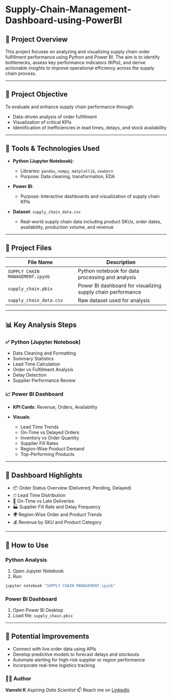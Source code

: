 # Supply-Chain-Management-Dashboard-using-PowerBI

## 📁 Project Overview

This project focuses on analyzing and visualizing supply chain order fulfillment performance using Python and Power BI. The aim is to identify bottlenecks, assess key performance indicators (KPIs), and derive actionable insights to improve operational efficiency across the supply chain process.

---

## 🎯 Project Objective

To evaluate and enhance supply chain performance through:

* Data-driven analysis of order fulfillment
* Visualization of critical KPIs
* Identification of inefficiencies in lead times, delays, and stock availability

---

## 🧰 Tools & Technologies Used

* **Python (Jupyter Notebook)**:

  * Libraries: `pandas`, `numpy`, `matplotlib`, `seaborn`
  * Purpose: Data cleaning, transformation, EDA

* **Power BI**:

  * Purpose: Interactive dashboards and visualization of supply chain KPIs

* **Dataset**: `supply_chain_data.csv`

  * Real-world supply chain data including product SKUs, order dates, availability, production volume, and revenue

---

## 📂 Project Files

| File Name                       | Description                                                 |
| ------------------------------- | ----------------------------------------------------------- |
| `SUPPLY CHAIN MANAGEMENT.ipynb` | Python notebook for data processing and analysis            |
| `supply_chain.pbix`             | Power BI dashboard for visualizing supply chain performance |
| `supply_chain_data.csv`         | Raw dataset used for analysis                               |

---

## 📊 Key Analysis Steps

### ✅ Python (Jupyter Notebook)

* Data Cleaning and Formatting
* Summary Statistics
* Lead Time Calculation
* Order vs Fulfillment Analysis
* Delay Detection
* Supplier Performance Review

### 📈 Power BI Dashboard

* **KPI Cards**: Revenue, Orders, Availability
* **Visuals**:

  * Lead Time Trends
  * On-Time vs Delayed Orders
  * Inventory vs Order Quantity
  * Supplier Fill Rates
  * Region-Wise Product Demand
  * Top-Performing Products

---

## 🌟 Dashboard Highlights

* 📦 Order Status Overview (Delivered, Pending, Delayed)
* ⏱ Lead Time Distribution
* 🚚 On-Time vs Late Deliveries
* 🏭 Supplier Fill Rate and Delay Frequency
* 🌍 Region-Wise Order and Product Trends
* 💰 Revenue by SKU and Product Category

---

## 🚀 How to Use

### Python Analysis

1. Open Jupyter Notebook
2. Run:

```bash
jupyter notebook "SUPPLY CHAIN MANAGEMENT.ipynb"
```

### Power BI Dashboard

1. Open Power BI Desktop
2. Load file: `supply_chain.pbix`

---

## 🔮 Potential Improvements

* Connect with live order data using APIs
* Develop predictive models to forecast delays and stockouts
* Automate alerting for high-risk supplier or region performance
* Incorporate real-time logistics tracking


### 🙋‍♂️ Author

**Vamshi K**
*Aspiring Data Scientist*
📫 Reach me on [LinkedIn](https://www.linkedin.com)

